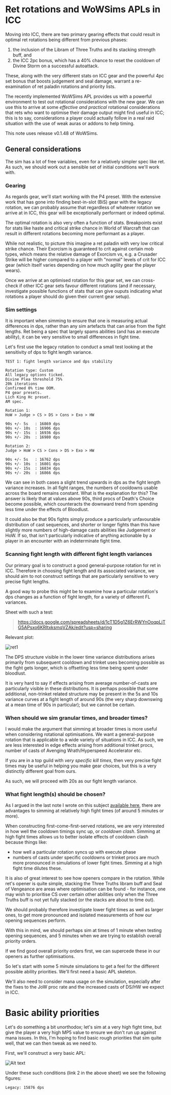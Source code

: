 # Ret rotations and WoWSims APLs in ICC


Moving into ICC, there are two primary gearing effects that could result in optimal ret rotations being different from previous phases:
1. the inclusion of the Libram of Three Truths and its stacking strength buff, and
2. the ICC 2pc bonus, which has a 40% chance to reset the cooldown of Divine Storm on a successful autoattack.

These, along with the very different stats on ICC gear and the powerful 4pc set bonus that boosts judgement and seal damage, warrant a re-examination of ret paladin rotations and priority lists.

The recently implemented WoWSims APL provides us with a powerful environment to test out rotational considerations with the new gear.
We can use this to arrive at some *effective and practical* rotational considerations that rets who want to optimise their damage output might find useful in ICC; this is to say, considerations a player could actually follow in a real raid situation with the use of weak auras or addons to help timing.

This note uses release v0.1.48 of WoWSims.

## General considerations

The sim has a lot of free variables, even for a relatively simpler spec like ret.
As such, we should work out a sensible set of initial conditions we'll work with.

### Gearing

As regards gear, we'll start working with the P4 preset.
With the extensive work that has gone into finding best-in-slot (BiS) gear with the legacy rotation, we can probably assume that regardless of whatever rotation we arrive at in ICC, this gear will be exceptionally performant or indeed optimal.

The optimal rotation is also very often a function of stats.
Breakpoints exist for stats like haste and critical strike chance in World of Warcraft that can result in different rotations becoming more performant as a player.

While not realistic, to picture this imagine a ret paladin with very low critical strike chance.
Their Exorcism is guaranteed to crit against certain mob types, which means the relative damage of Exorcism vs, e.g. a Crusader Strike will be higher compared to a player with "normal" levels of crit for ICC gear (which itself varies depending on how much agility gear the player wears).

Once we arrive at an optimised rotation for this gear set, we can cross-check if other ICC gear sets favour different rotations (and if necessary, investigate possible functions of stats that can give ouputs indicating what rotations a player should do given their current gear setup).

### Sim settings

It is important when simming to ensure that one is measuring actual differences in dps, rather than any sim artefacts that can arise from the fight lengths.
Ret being a spec that largely spams abilities (and has an execute ability), it can be very sensitive to small differences in fight time.

Let's first use the legacy rotation to conduct a small test looking at the sensitivity of dps to fight length variance.

```
TEST 1: fight length variance and dps stability

Rotation type: Custom
All legacy options ticked.
Divine Plea threshold 75%
20k iterations
Confirmed 0% time OOM.
P4 gear presets.
Lich King Hc preset.
AM spec.

Rotation 1:
HoW > Judge > CS > DS > Cons > Exo > HW

90s +/- 5s   : 16869 dps
90s +/- 10s  : 16906 dps
90s +/- 15s  : 16936 dps
90s +/- 20s  : 16980 dps

Rotation 2:
Judge > HoW > CS > Cons > DS > Exo > HW

90s +/- 5s   : 16762 dps
90s +/- 10s  : 16801 dps
90s +/- 15s  : 16834 dps
90s +/- 20s  : 16866 dps

```

We can see in both cases a slight trend upwards in dps as the fight length variance increases.
In all fight ranges, the numbers of cooldowns usable across the board remains constant.
What is the explanation for this?
The answer is likely that at values above 90s, third procs of Death's Choice become possible, which counteracts the downward trend from spending less time under the effects of Bloodlust.

It could also be that 90s fights simply produce a particularly unfavourable distribution of cast sequences, and shorter or longer fights than this have slightly more numbers of high-damage casts abilities like Judgement or HoW. If so, that isn't particularly indicative of anything actionable by a player in an encounter with an indeterminate fight time.

### Scanning fight length with different fight length variances

Our primary goal is to construct a good general-purpose rotation for ret in ICC.
Therefore in choosing fight length and its associated variance, we should aim to not construct settings that are particularly sensitive to very precise fight lengths.

A good way to probe this might be to examine how a particular rotation's dps changes as a function of fight length, for a variety of different FL variances.

Sheet with such a test:
> https://docs.google.com/spreadsheets/d/1cT1D5g1Z6ErRWYnOoqpLjTG5APsxo6KRItxksmqVZAk/edit?usp=sharing

Relevant plot:

![ret1](https://github.com/hypernormalisation/zeal/blob/main/figs/ret1.png?raw=true)

The DPS structure visible in the lower time variance distributions arises primarily from subsequent cooldown and trinket uses becoming possible as the fight gets longer, which is offsetting less time being spent under bloodlust.

It is very hard to say if effects arising from average number-of-casts are particularly visible in these distributions.
It is perhaps possible that some additional, non-trinket related structure may be present in the 5s and 10s variance curves at a fight length of around 90s (the very sharp downswing at a mean time of 90s in particular); but we cannot be certain.

### When should we sim granular times, and broader times?

I would make the argument that simming at broader times is more useful when considering rotational optimisations.
We want a general-purpose rotation that is applicable to a wide variety of situations in ICC.
As such, we are less interested in edge effects arising from additional trinket procs, number of casts of Avenging Wrath/Hyperspeed Accelerator etc.

If you are in a top guild with *very specific kill times*, then very precise fight times may be useful in helping you make gear choices, but this is a very distinctly different goal from ours.

As such, we will proceed with 20s as our fight length variance.

### What fight length(s) should be chosen?

As I argued in the last note I wrote on this subject [available here](https://github.com/hypernormalisation/zeal/blob/main/ret_prios.md), there are advantages to simming at relatively high fight times (of around 5 minutes or more).

When constructing first-come-first-served rotations, we are very interested in how well the cooldown timings sync up, or *cooldown clash*.
Simming at high fight times allows us to better isolate effects of cooldown clash because things like:
- how well a particular rotation syncs up with execute phase
- numbers of casts under specific cooldowns or trinket procs
are much more pronounced in simulations of lower fight times.
Simming at a high fight time dilutes these.

It is also of great interest to see how openers compare in the rotation.
While ret's opener is quite simple, stacking the Three Truths libram buff and Seal of Vengeance are areas where optimisation can be found - for instance, one may wish to prioritise CS over certain other abilities only when the Three Truths buff is not yet fully stacked (or the stacks are about to time out).

We should probably therefore investigate lower fight times as well as larger ones, to get more pronounced and isolated measurements of how our opening sequences perform.

With this in mind, we should perhaps sim at times of 1 minute when testing opening sequences, and 5 minutes when we are trying to establish overall priority orders.

If we find good overall priority orders first, we can supercede these in our openers as further optimisations.

So let's start with some 5 minute simulations to get a feel for the different possible ability priorities.
We'll first need a basic APL skeleton.

We'll also need to consider mana usage on the simulation, especially after the fixes to the JoW proc rate and the increased casts of DS/HW we expect in ICC.

# Basic ability priorities

Let's do something a bit unorthodox; let's sim at a very high fight time, but give the player a very high MP5 value to ensure we don't run up against mana issues.
In this, I'm hoping to find basic rough priorities that sim quite well, that we can then tweak as we need to.

First, we'll construct a very basic APL:

![Alt text](image.png)

Under these such conditions (link 2 in the above sheet) we see the following figures:

```
Legacy: 15876 dps
```


